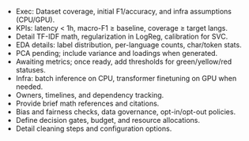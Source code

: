 - Exec: Dataset coverage, initial F1/accuracy, and infra assumptions (CPU/GPU).
- KPIs: latency < 1h, macro-F1 ≥ baseline, coverage ≥ target langs.
- Detail TF-IDF math, regularization in LogReg, calibration for SVC.
- EDA details: label distribution, per-language counts, char/token stats.
- PCA pending; include variance and loadings when generated.
- Awaiting metrics; once ready, add thresholds for green/yellow/red statuses.
- Infra: batch inference on CPU, transformer finetuning on GPU when needed.
- Owners, timelines, and dependency tracking.
- Provide brief math references and citations.
- Bias and fairness checks, data governance, opt-in/opt-out policies.
- Define decision gates, budget, and resource allocations.
- Detail cleaning steps and configuration options.